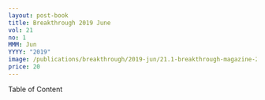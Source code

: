 ```yaml
---
layout: post-book
title: Breakthrough 2019 June
vol: 21
no: 1
MMM: Jun
YYYY: "2019"
image: /publications/breakthrough/2019-jun/21.1-breakthrough-magazine-2019-june.jpg
price: 20
---
```

Table of Content